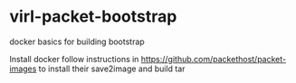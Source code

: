 # virl-packet-bootstrap
docker basics for building bootstrap


Install docker
follow instructions in
https://github.com/packethost/packet-images
to install their save2image and build tar

